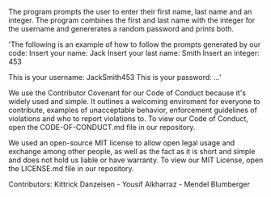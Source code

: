 The program prompts the user to enter their first name, last name and an integer.
The program combines the first and last name with the integer for the username and genererates a random password and prints both.


'The following is an example of how to follow the prompts generated by our code:
Insert your name:
Jack
Insert your last name: 
Smith
Insert an integer:
453

This is your username: JackSmith453
This is your password: ...'

We use the Contributor Covenant for our Code of Conduct because it's widely used and simple. It outlines a welcoming enviroment for everyone to contribute, examples of unacceptable behavior, enforcement guidelines of violations and who to report violations to. To view our Code of Conduct, open the CODE-OF-CONDUCT.md file in our repository. 

We used an open-source MIT license to allow open legal usage and exchange among other people, as well as the fact as it is short and simple and does not hold us liable or have warranty. To view our MIT License, open the LICENSE.md file in our repository.

Contributors: Kittrick Danzeisen - Yousif Alkharraz - Mendel Blumberger
